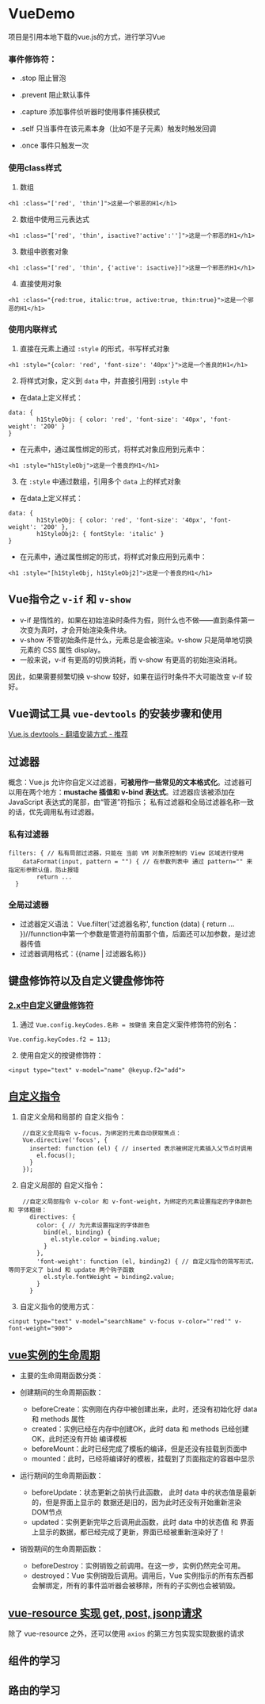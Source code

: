 # VueDemo
项目是引用本地下载的vue.js的方式，进行学习Vue

### 事件修饰符：

* .stop       阻止冒泡

* .prevent    阻止默认事件

* .capture    添加事件侦听器时使用事件捕获模式

* .self       只当事件在该元素本身（比如不是子元素）触发时触发回调

* .once       事件只触发一次

### 使用class样式

1. 数组

``` 
<h1 :class="['red', 'thin']">这是一个邪恶的H1</h1>
```

2. 数组中使用三元表达式

``` 
<h1 :class="['red', 'thin', isactive?'active':'']">这是一个邪恶的H1</h1>
```

3. 数组中嵌套对象

``` 
<h1 :class="['red', 'thin', {'active': isactive}]">这是一个邪恶的H1</h1>
```

4. 直接使用对象

``` 
<h1 :class="{red:true, italic:true, active:true, thin:true}">这是一个邪恶的H1</h1>
```

### 使用内联样式

1. 直接在元素上通过 `:style` 的形式，书写样式对象

``` 
<h1 :style="{color: 'red', 'font-size': '40px'}">这是一个善良的H1</h1>
```

2. 将样式对象，定义到 `data` 中，并直接引用到 `:style` 中

 + 在data上定义样式：

``` 
data: {
        h1StyleObj: { color: 'red', 'font-size': '40px', 'font-weight': '200' }
}
```

 + 在元素中，通过属性绑定的形式，将样式对象应用到元素中：

``` 
<h1 :style="h1StyleObj">这是一个善良的H1</h1>
```

3. 在 `:style` 中通过数组，引用多个 `data` 上的样式对象

 + 在data上定义样式：

``` 
data: {
        h1StyleObj: { color: 'red', 'font-size': '40px', 'font-weight': '200' },
        h1StyleObj2: { fontStyle: 'italic' }
}
```

 + 在元素中，通过属性绑定的形式，将样式对象应用到元素中：

``` 
<h1 :style="[h1StyleObj, h1StyleObj2]">这是一个善良的H1</h1>
```

## Vue指令之 `v-if` 和 `v-show` 

* v-if 是惰性的，如果在初始渲染时条件为假，则什么也不做——直到条件第一次变为真时，才会开始渲染条件块。
* v-show 不管初始条件是什么，元素总是会被渲染。v-show 只是简单地切换元素的 CSS 属性 display。
* 一般来说，v-if 有更高的切换消耗，而 v-show 有更高的初始渲染消耗。

 因此，如果需要频繁切换 v-show 较好，如果在运行时条件不大可能改变 v-if 较好。

## Vue调试工具 `vue-devtools` 的安装步骤和使用

[Vue.js devtools - 翻墙安装方式 - 推荐](https://chrome.google.com/webstore/detail/vuejs-devtools/nhdogjmejiglipccpnnnanhbledajbpd?hl=zh-CN)

## 过滤器

概念：Vue.js 允许你自定义过滤器，**可被用作一些常见的文本格式化**。过滤器可以用在两个地方：**mustache 插值和 v-bind 表达式**。过滤器应该被添加在 JavaScript 表达式的尾部，由“管道”符指示；
私有过滤器和全局过滤器名称一致的话，优先调用私有过滤器。

### 私有过滤器

``` 
filters: { // 私有局部过滤器，只能在 当前 VM 对象所控制的 View 区域进行使用
    dataFormat(input, pattern = "") { // 在参数列表中 通过 pattern="" 来指定形参默认值，防止报错
        return ...
  }

```

### 全局过滤器

* 过滤器定义语法：  Vue.filter('过滤器名称', function (data) { return ... })//funnction中第一个参数是管道符前面那个值，后面还可以加参数，是过滤器传值
* 过滤器调用格式：{{name | 过滤器名称}}

## 键盘修饰符以及自定义键盘修饰符

### [2.x中自定义键盘修饰符](https://cn.vuejs.org/v2/guide/events.html#键值修饰符)

1. 通过 `Vue.config.keyCodes.名称 = 按键值` 来自定义案件修饰符的别名：

``` 
Vue.config.keyCodes.f2 = 113;

```

2. 使用自定义的按键修饰符：

``` 
<input type="text" v-model="name" @keyup.f2="add">

```

## [自定义指令](https://cn.vuejs.org/v2/guide/custom-directive.html)

1. 自定义全局和局部的 自定义指令：

``` 
    //自定义全局指令 v-focus，为绑定的元素自动获取焦点：
    Vue.directive('focus', {
      inserted: function (el) { // inserted 表示被绑定元素插入父节点时调用
        el.focus();
      }
    });
```

2. 自定义局部的 自定义指令：

``` 
    //自定义局部指令 v-color 和 v-font-weight，为绑定的元素设置指定的字体颜色 和 字体粗细：
      directives: {
        color: { // 为元素设置指定的字体颜色
          bind(el, binding) {
            el.style.color = binding.value;
          }
        },
        'font-weight': function (el, binding2) { // 自定义指令的简写形式，等同于定义了 bind 和 update 两个钩子函数
          el.style.fontWeight = binding2.value;
        }
      }

```

3. 自定义指令的使用方式：

``` 
<input type="text" v-model="searchName" v-focus v-color="'red'" v-font-weight="900">

```

## [vue实例的生命周期](https://cn.vuejs.org/v2/guide/instance.html#实例生命周期)

* 主要的生命周期函数分类：

 - 创建期间的生命周期函数：

    - beforeCreate：实例刚在内存中被创建出来，此时，还没有初始化好 data 和 methods 属性
    - created：实例已经在内存中创建OK，此时 data 和 methods 已经创建OK，此时还没有开始 编译模板
    - beforeMount：此时已经完成了模板的编译，但是还没有挂载到页面中
    - mounted：此时，已经将编译好的模板，挂载到了页面指定的容器中显示

 - 运行期间的生命周期函数：
 	+ beforeUpdate：状态更新之前执行此函数， 此时 data 中的状态值是最新的，但是界面上显示的 数据还是旧的，因为此时还没有开始重新渲染DOM节点
 	+ updated：实例更新完毕之后调用此函数，此时 data 中的状态值 和 界面上显示的数据，都已经完成了更新，界面已经被重新渲染好了！
 - 销毁期间的生命周期函数：
 	+ beforeDestroy：实例销毁之前调用。在这一步，实例仍然完全可用。
 	+ destroyed：Vue 实例销毁后调用。调用后，Vue 实例指示的所有东西都会解绑定，所有的事件监听器会被移除，所有的子实例也会被销毁。

## [vue-resource 实现 get, post, jsonp请求](https://github.com/pagekit/vue-resource)

除了 vue-resource 之外，还可以使用 `axios` 的第三方包实现实现数据的请求

## 组件的学习

## 路由的学习

